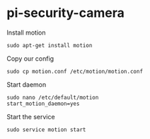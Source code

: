 # pi-security-camera

Install motion
```
sudo apt-get install motion
```

Copy our config
```
sudo cp motion.conf /etc/motion/motion.conf
```

Start daemon
```
sudo nano /etc/default/motion
start_motion_daemon=yes
```

Start the service
```
sudo service motion start
```
